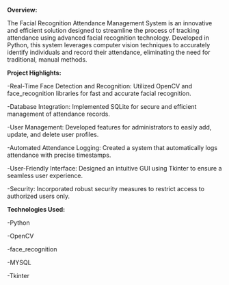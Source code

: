 **Overview:**

The Facial Recognition Attendance Management System is an innovative and efficient solution designed to streamline the process of tracking attendance using advanced facial recognition technology. Developed in Python, this system leverages computer vision techniques to accurately identify individuals and record their attendance, eliminating the need for traditional, manual methods.

**Project Highlights:**

-Real-Time Face Detection and Recognition: Utilized OpenCV and face_recognition libraries for fast and accurate facial recognition.

-Database Integration: Implemented SQLite for secure and efficient management of attendance records.

-User Management: Developed features for administrators to easily add, update, and delete user profiles.

-Automated Attendance Logging: Created a system that automatically logs attendance with precise timestamps.

-User-Friendly Interface: Designed an intuitive GUI using Tkinter to ensure a seamless user experience.

-Security: Incorporated robust security measures to restrict access to authorized users only.

**Technologies Used:**

-Python

-OpenCV

-face_recognition

-MYSQL

-Tkinter

